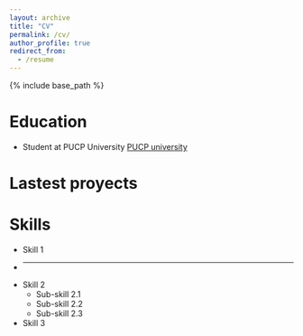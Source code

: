 ```yaml
---
layout: archive
title: "CV"
permalink: /cv/
author_profile: true
redirect_from:
  - /resume
---
```


{% include base_path %}

Education
======
* Student at PUCP University [PUCP university](https://www.pucp.edu.pe/)

Lastest proyects
======
  
Skills
======
* Skill 1
* ----------
* Skill 2
  * Sub-skill 2.1
  * Sub-skill 2.2
  * Sub-skill 2.3
* Skill 3


